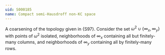 ```yaml
---
uid: S000185
name: Compact semi-Hausdroff non-KC space
---
```


A coarsening of the topology given in {S97}. Consider
the set $\omega^2\cup\{\infty_x,\infty_y\}$ with points of
$\omega^2$ isolated, neighborhoods of $\infty_x$ containing
all but finitely-many columns, and neighborhoods of $\infty_y$
containing all by finitely-many rows.
